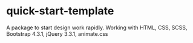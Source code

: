 # quick-start-template
A package to start design work rapidly. Working with HTML, CSS, SCSS, Bootstrap 4.3.1, jQuery 3.3.1, animate.css
